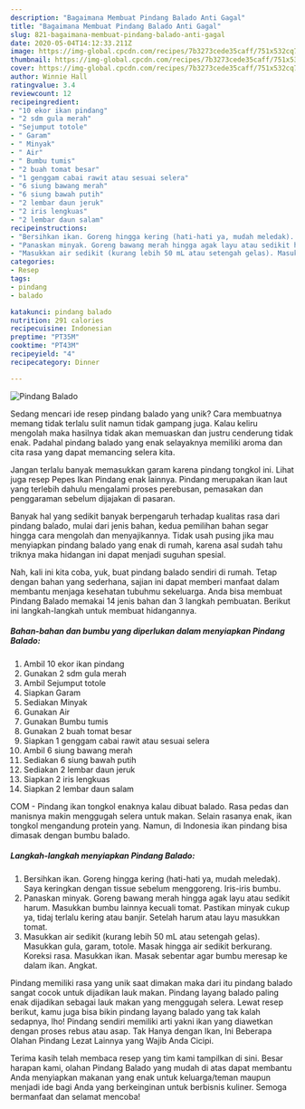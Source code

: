 ```yaml
---
description: "Bagaimana Membuat Pindang Balado Anti Gagal"
title: "Bagaimana Membuat Pindang Balado Anti Gagal"
slug: 821-bagaimana-membuat-pindang-balado-anti-gagal
date: 2020-05-04T14:12:33.211Z
image: https://img-global.cpcdn.com/recipes/7b3273cede35caff/751x532cq70/pindang-balado-foto-resep-utama.jpg
thumbnail: https://img-global.cpcdn.com/recipes/7b3273cede35caff/751x532cq70/pindang-balado-foto-resep-utama.jpg
cover: https://img-global.cpcdn.com/recipes/7b3273cede35caff/751x532cq70/pindang-balado-foto-resep-utama.jpg
author: Winnie Hall
ratingvalue: 3.4
reviewcount: 12
recipeingredient:
- "10 ekor ikan pindang"
- "2 sdm gula merah"
- "Sejumput totole"
- " Garam"
- " Minyak"
- " Air"
- " Bumbu tumis"
- "2 buah tomat besar"
- "1 genggam cabai rawit atau sesuai selera"
- "6 siung bawang merah"
- "6 siung bawah putih"
- "2 lembar daun jeruk"
- "2 iris lengkuas"
- "2 lembar daun salam"
recipeinstructions:
- "Bersihkan ikan. Goreng hingga kering (hati-hati ya, mudah meledak). Saya keringkan dengan tissue sebelum menggoreng. Iris-iris bumbu."
- "Panaskan minyak. Goreng bawang merah hingga agak layu atau sedikit harum. Masukkan bumbu lainnya kecuali tomat. Pastikan minyak cukup ya, tidaj terlalu kering atau banjir. Setelah harum atau layu masukkan tomat."
- "Masukkan air sedikit (kurang lebih 50 mL atau setengah gelas). Masukkan gula, garam, totole. Masak hingga air sedikit berkurang. Koreksi rasa. Masukkan ikan. Masak sebentar agar bumbu meresap ke dalam ikan. Angkat."
categories:
- Resep
tags:
- pindang
- balado

katakunci: pindang balado 
nutrition: 291 calories
recipecuisine: Indonesian
preptime: "PT35M"
cooktime: "PT43M"
recipeyield: "4"
recipecategory: Dinner

---
```



![Pindang Balado](https://img-global.cpcdn.com/recipes/7b3273cede35caff/751x532cq70/pindang-balado-foto-resep-utama.jpg)

Sedang mencari ide resep pindang balado yang unik? Cara membuatnya memang tidak terlalu sulit namun tidak gampang juga. Kalau keliru mengolah maka hasilnya tidak akan memuaskan dan justru cenderung tidak enak. Padahal pindang balado yang enak selayaknya memiliki aroma dan cita rasa yang dapat memancing selera kita.

Jangan terlalu banyak memasukkan garam karena pindang tongkol ini. Lihat juga resep Pepes Ikan Pindang enak lainnya. Pindang merupakan ikan laut yang terlebih dahulu mengalami proses perebusan, pemasakan dan penggaraman sebelum dijajakan di pasaran.

Banyak hal yang sedikit banyak berpengaruh terhadap kualitas rasa dari pindang balado, mulai dari jenis bahan, kedua pemilihan bahan segar hingga cara mengolah dan menyajikannya. Tidak usah pusing jika mau menyiapkan pindang balado yang enak di rumah, karena asal sudah tahu triknya maka hidangan ini dapat menjadi suguhan spesial.


Nah, kali ini kita coba, yuk, buat pindang balado sendiri di rumah. Tetap dengan bahan yang sederhana, sajian ini dapat memberi manfaat dalam membantu menjaga kesehatan tubuhmu sekeluarga. Anda bisa membuat Pindang Balado memakai 14 jenis bahan dan 3 langkah pembuatan. Berikut ini langkah-langkah untuk membuat hidangannya.

<!--inarticleads1-->

##### Bahan-bahan dan bumbu yang diperlukan dalam menyiapkan Pindang Balado:

1. Ambil 10 ekor ikan pindang
1. Gunakan 2 sdm gula merah
1. Ambil Sejumput totole
1. Siapkan  Garam
1. Sediakan  Minyak
1. Gunakan  Air
1. Gunakan  Bumbu tumis
1. Gunakan 2 buah tomat besar
1. Siapkan 1 genggam cabai rawit atau sesuai selera
1. Ambil 6 siung bawang merah
1. Sediakan 6 siung bawah putih
1. Sediakan 2 lembar daun jeruk
1. Siapkan 2 iris lengkuas
1. Siapkan 2 lembar daun salam


COM - Pindang ikan tongkol enaknya kalau dibuat balado. Rasa pedas dan manisnya makin menggugah selera untuk makan. Selain rasanya enak, ikan tongkol mengandung protein yang. Namun, di Indonesia ikan pindang bisa dimasak dengan bumbu balado. 

<!--inarticleads2-->

##### Langkah-langkah menyiapkan Pindang Balado:

1. Bersihkan ikan. Goreng hingga kering (hati-hati ya, mudah meledak). Saya keringkan dengan tissue sebelum menggoreng. Iris-iris bumbu.
1. Panaskan minyak. Goreng bawang merah hingga agak layu atau sedikit harum. Masukkan bumbu lainnya kecuali tomat. Pastikan minyak cukup ya, tidaj terlalu kering atau banjir. Setelah harum atau layu masukkan tomat.
1. Masukkan air sedikit (kurang lebih 50 mL atau setengah gelas). Masukkan gula, garam, totole. Masak hingga air sedikit berkurang. Koreksi rasa. Masukkan ikan. Masak sebentar agar bumbu meresap ke dalam ikan. Angkat.


Pindang memiliki rasa yang unik saat dimakan maka dari itu pindang balado sangat cocok untuk dijadikan lauk makan. Pindang layang balado paling enak dijadikan sebagai lauk makan yang menggugah selera. Lewat resep berikut, kamu juga bisa bikin pindang layang balado yang tak kalah sedapnya, lho! Pindang sendiri memiliki arti yakni ikan yang diawetkan dengan proses rebus atau asap. Tak Hanya dengan Ikan, Ini Beberapa Olahan Pindang Lezat Lainnya yang Wajib Anda Cicipi. 

Terima kasih telah membaca resep yang tim kami tampilkan di sini. Besar harapan kami, olahan Pindang Balado yang mudah di atas dapat membantu Anda menyiapkan makanan yang enak untuk keluarga/teman maupun menjadi ide bagi Anda yang berkeinginan untuk berbisnis kuliner. Semoga bermanfaat dan selamat mencoba!
